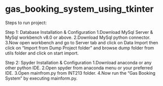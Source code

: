 # gas_booking_system_using_tkinter
Steps to run project:

Step 1: Database Installation & Configuration
  1.Download MySql Server & MySql workbench v8.0 or above.
  2.Download MySql python connector.
  3.Now open workbench and go to Server tab and click on Data Import then click on “Import from Dump Project folder” and browse dump folder from utils folder and click on start       import.

Step 2: Spyder Installation & Configuration
   1.Download anaconda or any other python IDE.
   2.Open spyder from anaconda menu or your preferred IDE.
   3.Open mainfrom.py from INT213 folder.
   4.Now run the “Gas Booking System” by executing mainform.py.
